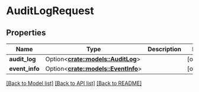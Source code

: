 # AuditLogRequest

## Properties

Name | Type | Description | Notes
------------ | ------------- | ------------- | -------------
**audit_log** | Option<[**crate::models::AuditLog**](AuditLog.md)> |  | [optional]
**event_info** | Option<[**crate::models::EventInfo**](EventInfo.md)> |  | [optional]

[[Back to Model list]](../README.md#documentation-for-models) [[Back to API list]](../README.md#documentation-for-api-endpoints) [[Back to README]](../README.md)


